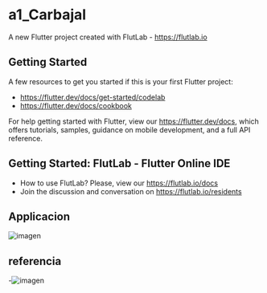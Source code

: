# a1_Carbajal

A new Flutter project created with FlutLab - https://flutlab.io

## Getting Started

A few resources to get you started if this is your first Flutter project:

- https://flutter.dev/docs/get-started/codelab
- https://flutter.dev/docs/cookbook

For help getting started with Flutter, view our
https://flutter.dev/docs, which offers tutorials,
samples, guidance on mobile development, and a full API reference.

## Getting Started: FlutLab - Flutter Online IDE

- How to use FlutLab? Please, view our https://flutlab.io/docs
- Join the discussion and conversation on https://flutlab.io/residents

## Applicacion

![imagen](https://github.com/AlBETO128/a1_carbajal/assets/143547229/9f7fe7fb-a6e2-42be-a80d-50e64d53cacc)

## referencia

-![imagen](https://github.com/AlBETO128/a1_carbajal/assets/143547229/5a942463-bf27-4025-bec1-d6f4e83b79bb)
